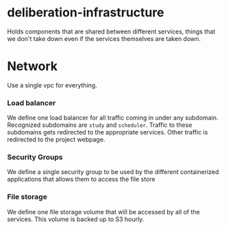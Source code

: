# deliberation-infrastructure

Holds components that are shared between different services, things that we don't take down even if the services themselves are taken down.

# Network

Use a single vpc for everything.

### Load balancer

We define one load balancer for all traffic coming in under any subdomain.
Recognized subdomains are `study` and `scheduler`.
Traffic to these subdomains gets redirected to the appropriate services.
Other traffic is redirected to the project webpage.

### Security Groups

We define a single security group to be used by the different containerized applications
that allows them to access the file store

### File storage

We define one file storage volume that will be accessed by all of the services.
This volume is backed up to S3 hourly.
